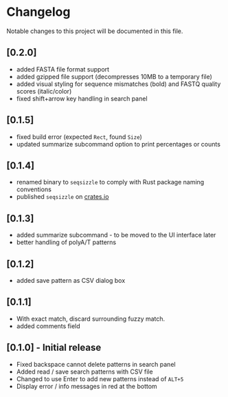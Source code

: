 # Changelog

Notable changes to this project will be documented in this file.

## [0.2.0]
 * added FASTA file format support
 * added gzipped file support (decompresses 10MB to a temporary file)
 * added visual styling for sequence mismatches (bold) and FASTQ quality scores (italic/color)
 * fixed shift+arrow key handling in search panel

## [0.1.5]
 * fixed build error (expected `Rect`, found `Size`)
 * updated summarize subcommand option to print percentages or counts

## [0.1.4]
 * renamed binary to `seqsizzle` to comply with Rust package naming conventions
 * published `seqsizzle` on [crates.io](https://crates.io/crates/seqsizzle)

## [0.1.3]
 * added summarize subcommand - to be moved to the UI interface later
 * better handling of polyA/T patterns 

## [0.1.2]
 * added save pattern as CSV dialog box

## [0.1.1]
 * With exact match, discard surrounding fuzzy match.  
 * added comments field

## [0.1.0] - Initial release
 * Fixed backspace cannot delete patterns in search panel
 * Added read / save search patterns with CSV file
 * Changed to use Enter to add new patterns instead of `ALT+5`
 * Display error / info messages in red at the bottom
